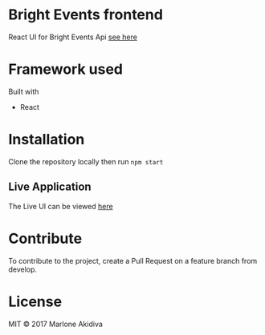 
# Bright Events frontend

 React UI for Bright Events Api [see here](https://github.com/MarloneA/Bright_Events)


# Framework used

Built with

  - React

# Installation

Clone the repository locally then run `npm start`


## Live Application
The Live UI can be viewed [here]()

# Contribute

To contribute to the project, create a Pull Request on a feature branch from develop.

# License

MIT © 2017 Marlone Akidiva
